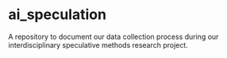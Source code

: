 # ai_speculation
A repository to document our data collection process during our interdisciplinary speculative methods research project.
